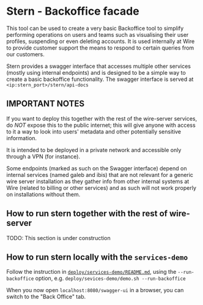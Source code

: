 Stern - Backoffice facade
=========================

This tool can be used to create a very basic Backoffice tool to simplify performing operations on users and teams such as visualising their user profiles, suspending or even deleting accounts. It is used internally at Wire to provide customer support the means to respond to certain queries from our customers.

Stern provides a swagger interface that accesses multiple other services (mostly using internal endpoints) and is designed to be a simple way to create a basic backoffice functionality. The swagger interface is served at `<ip:stern_port>/stern/api-docs`

## IMPORTANT NOTES

If you want to deploy this together with the rest of the wire-server services, do _NOT_ expose this to the public internet; this will give anyone with access to it a way to look into users' metadata and other potentially sensitive information.

It is intended to be deployed in a private network and accessible only through a VPN (for instance).

Some endpoints (marked as such on the Swagger interface) depend on internal services (named galeb and ibis) that are not relevant for a generic wire server installation as they gather info from other internal systems at Wire (related to billing or other services) and as such will not work properly on installations without them.

## How to run stern together with the rest of wire-server

TODO: This section is under construction

## How to run stern locally with the `services-demo`

Follow the instruction in [`deploy/services-demo/README.md`](../../deploy/services-demo/README.md),
using the `--run-backoffice` option, e.g. `deploy/sevices-demo/demo.sh --run-backoffice`

When you now open `localhost:8080/swagger-ui` in a browser, you can switch to the
"Back Office" tab.

